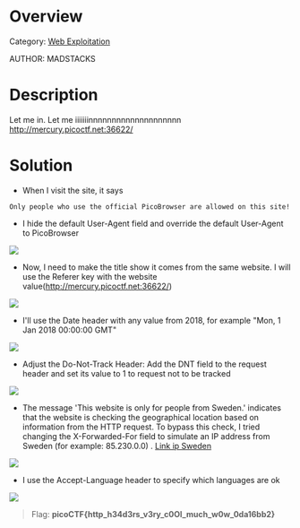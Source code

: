 # Overview 
Category: [Web Exploitation]()

AUTHOR: MADSTACKS

# Description
Let me in. Let me iiiiiiinnnnnnnnnnnnnnnnnnnn http://mercury.picoctf.net:36622/

# Solution
- When I visit the site, it says
```
Only people who use the official PicoBrowser are allowed on this site!
```
- I hide the default User-Agent field and override the default User-Agent to PicoBrowser
<img src="https://i.imgur.com/zWpFURL.png">

- Now, I need to make the title show it comes from the same website. I will use the Referer key with the website value(http://mercury.picoctf.net:36622/)
<img src="https://i.imgur.com/NfIlqqp.png">

- I'll use the Date header with any value from 2018, for example "Mon, 1 Jan 2018 00:00:00 GMT"
<img src="https://i.imgur.com/oTdZpsL.png">

- Adjust the Do-Not-Track Header: Add the DNT field to the request header and set its value to 1 to request not to be tracked
<img src="https://i.imgur.com/6nPyvXF.png">

- The message 'This website is only for people from Sweden.' indicates that the website is checking the geographical location based on information from the HTTP request. To bypass this check, I tried changing the X-Forwarded-For field to simulate an IP address from Sweden (for example: 85.230.0.0) . [Link ip Sweden](https://lite.ip2location.com/sweden-ip-address-ranges)
<img src="https://i.imgur.com/2KyehNz.png">

- I use the Accept-Language header to specify which languages are ok
<img src="https://i.imgur.com/jA3oEeh.png">

>Flag: **picoCTF{http_h34d3rs_v3ry_c0Ol_much_w0w_0da16bb2}**
